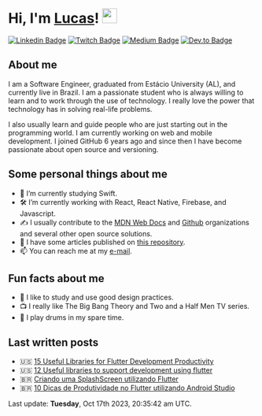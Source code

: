 # Hi, I'm <a href="http://lucalves.github.io/">Lucas</a>! <img src="https://camo.githubusercontent.com/e8e7b06ecf583bc040eb60e44eb5b8e0ecc5421320a92929ce21522dbc34c891/68747470733a2f2f6d656469612e67697068792e636f6d2f6d656469612f6876524a434c467a6361737252346961377a2f67697068792e676966" width="30px">

[![Linkedin Badge](https://img.shields.io/badge/-LinkedIn-blue?style=flat-square&logo=Linkedin&logoColor=white&link=https://www.linkedin.com/in/lucalves/)](https://www.linkedin.com/in/lucalves/)
[![Twitch Badge](https://img.shields.io/badge/-Twitch-8A43F2?style=flat-square&labelColor=white&logo=Twitch&link=https://twitch.tv/lucalves/)](https://twitch.tv/lucalves)
[![Medium Badge](https://img.shields.io/badge/-Medium-292929?style=flat-square&labelColor=292929&logo=Medium&link=https://lucalves.medium.com/)](https://lucalves.medium.com/)
[![Dev.to Badge](https://img.shields.io/badge/-Dev.to-292929?style=flat-square&labelColor=292929&logo=Dev.to&link=https://dev.to/lucalves)](https://dev.to/lucalves)

## About me

I am a Software Engineer, graduated from Estácio University (AL), and currently live in Brazil. I am a passionate student who is always willing to learn and to work through the use of technology. I really love the power that technology has in solving real-life problems. 

I also usually learn and guide people who are just starting out in the programming world. I am currently working on web and mobile development. I joined GitHub 6 years ago and since then I have become passionate about open source and versioning.

## Some personal things about me

- 🌱 I’m currently studying Swift.
- 🛠 I’m currently working with React, React Native, Firebase, and Javascript.
- ✍️ I usually contribute to the [MDN Web Docs](https://github.com/mdn/) and [Github](https://github.com/github/) organizations and several other open source solutions.
- 📝 I have some articles published on [this repository](https://github.com/lucalves/articles).
- 📫 You can reach me at my [e-mail](mailto:lcsjalves@gmail.com).

## Fun facts about me

- 🎨 I like to study and use good design practices.
- 📺 I really like The Big Bang Theory and Two and a Half Men TV series.
- 🥁 I play drums in my spare time.

## Last written posts

- 🇺🇸 [15 Useful Libraries for Flutter Development Productivity](https://medium.com/flutter-community/15-useful-libraries-for-flutter-development-productivity-updated-2021-15bcafe205f3)
- 🇺🇸 [12 Useful libraries to support development using flutter](https://medium.com/flutter-community/12-useful-libraries-to-support-development-using-flutter-3b8df97d898)
- 🇧🇷 [Criando uma SplashScreen utilizando Flutter](https://medium.com/flutter-comunidade-br/criando-uma-splashscreen-utilizando-flutter-926f9b25de31)
- 🇧🇷 [10 Dicas de Produtividade no Flutter utilizando Android Studio
](https://medium.com/@lucalves/10-dicas-de-produtividade-no-flutter-utilizando-android-studio-38d2bbcc9a92)

<p>Last update: <strong>Tuesday</strong>, Oct 17th 2023, 20:35:42 am UTC.</p>
